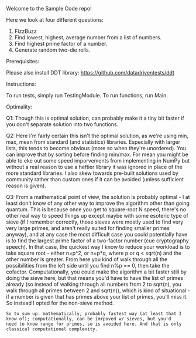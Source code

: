 Welcome to the Sample Code repo!

Here we look at four different questions:

1. FizzBuzz
2. Find lowest, highest, average number from a list of numbers.
3. Find highest prime factor of a number.
4. Generate random two-die rolls.


Prerequisites:

Please also install DDT library: https://github.com/datadriventests/ddt


Instructions:

To run tests, simply run TestingModule.
To run functions, run Main.


Optimality:

Q1: Though this is optimal solution, can probably make it a tiny bit faster if you don't separate solution into two functions.

Q2: Here I'm fairly certain this isn't the optimal solution, as we're using min, max, mean from standard (and statistics) libraries. 
    Especially with larger lists, this tends to become obvious (more so when they're unordered). You can improve that by sorting
    before finding min/max. For mean you might be able to eke out some speed imporvements from implementing in NumPy but without
    a real reason to use a heftier library it was ignored in place of the more standard libraries. I also skew towards pre-built
    solutions used by community rather than custom ones if it can be avoided (unless sufficient reason is given).

Q3: From a mathematical point of view, the solution is probably optimal - I at least don't know of any other way to improve the
    algorithm other than going quantum. This is because once you get to square-root N speed, there's no other real way to speed things
    up except maybe with some esoteric type of sieve (if I remember correctly, those sieves were mostly used to find very very large
    primes, and aren't really suited for finding smaller primes anyway), and at any case the most difficult case you could potentially
    have is to find the largest prime factor of a two-factor number (cue cryptography speech). In that case, the quickest way I know to
    reduce your workload is to take square root - either n=p^2, or n=p*q, where p or q < sqrt(n) and the other number is greater. From
    here you kind of walk through all the possibilities from the left side until you find n%p == 0, then take the cofactor. 
    Computationally, you could make the algorithm a bit faster still by doing the sieve here, but that means you'd have to have the list
    of primes already (so instead of walking through all numbers from 2 to sqrt(n), you walk through all primes between 2 and sqrt(n)), 
    which is kind of situational - if a number is given that has primes above your list of primes, you'll miss it. So instead I opted
    for the non-sieve method.
    
    So to sum up: mathematically, probably fastest way (at least that I know of); computationally, can be imrpoved w/ sieves, but you'd
    need to know range for primes, so is avoided here. And that is only classical computational complexity.
